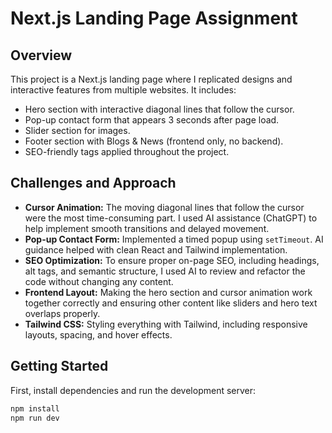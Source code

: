 # Next.js Landing Page Assignment

## Overview
This project is a Next.js landing page where I replicated designs and interactive features from multiple websites. It includes:

- Hero section with interactive diagonal lines that follow the cursor.
- Pop-up contact form that appears 3 seconds after page load.
- Slider section for images.
- Footer section with Blogs & News (frontend only, no backend).
- SEO-friendly tags applied throughout the project.

## Challenges and Approach
- **Cursor Animation:** The moving diagonal lines that follow the cursor were the most time-consuming part. I used AI assistance (ChatGPT) to help implement smooth transitions and delayed movement.
- **Pop-up Contact Form:** Implemented a timed popup using `setTimeout`. AI guidance helped with clean React and Tailwind implementation.
- **SEO Optimization:** To ensure proper on-page SEO, including headings, alt tags, and semantic structure, I used AI to review and refactor the code without changing any content.
- **Frontend Layout:** Making the hero section and cursor animation work together correctly and ensuring other content like sliders and hero text overlaps properly.
- **Tailwind CSS:** Styling everything with Tailwind, including responsive layouts, spacing, and hover effects.

## Getting Started
First, install dependencies and run the development server:

```bash
npm install
npm run dev
